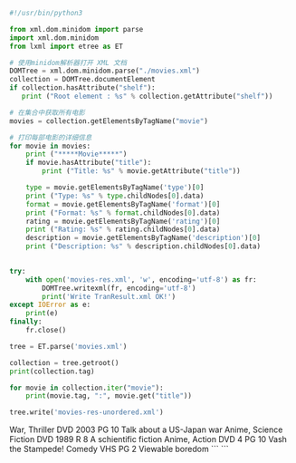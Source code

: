 ```python
#!/usr/bin/python3

from xml.dom.minidom import parse
import xml.dom.minidom
from lxml import etree as ET

# 使用minidom解析器打开 XML 文档
DOMTree = xml.dom.minidom.parse("./movies.xml")
collection = DOMTree.documentElement
if collection.hasAttribute("shelf"):
   print ("Root element : %s" % collection.getAttribute("shelf"))

# 在集合中获取所有电影
movies = collection.getElementsByTagName("movie")

# 打印每部电影的详细信息
for movie in movies:
    print ("*****Movie*****")
    if movie.hasAttribute("title"):
        print ("Title: %s" % movie.getAttribute("title"))

    type = movie.getElementsByTagName('type')[0]
    print ("Type: %s" % type.childNodes[0].data)
    format = movie.getElementsByTagName('format')[0]
    print ("Format: %s" % format.childNodes[0].data)
    rating = movie.getElementsByTagName('rating')[0]
    print ("Rating: %s" % rating.childNodes[0].data)
    description = movie.getElementsByTagName('description')[0]
    print ("Description: %s" % description.childNodes[0].data)
   

try:
    with open('movies-res.xml', 'w', encoding='utf-8') as fr:
        DOMTree.writexml(fr, encoding='utf-8')
        print('Write TranResult.xml OK!')
except IOError as e:
    print(e)
finally:
    fr.close()

tree = ET.parse('movies.xml')

collection = tree.getroot()
print(collection.tag)

for movie in collection.iter("movie"):
    print(movie.tag, ":", movie.get("title"))

tree.write('movies-res-unordered.xml')

```
<collection shelf="New Arrivals">
<movie title="Enemy Behind" name="Enemy Behind" type="1" Action="a">
   <type>War, Thriller</type>
   <format>DVD</format>
   <year>2003</year>
   <rating>PG</rating>
   <stars>10</stars>
   <description>Talk about a US-Japan war</description>
</movie>
<movie title="Transformers" name="Transformers" type="2" Action="b">
   <type>Anime, Science Fiction</type>
   <format>DVD</format>
   <year>1989</year>
   <rating>R</rating>
   <stars>8</stars>
   <description>A schientific fiction</description>
</movie>
<movie title="Trigun" name="Trigun" type="3" Action="c">
   <type>Anime, Action</type>
   <format>DVD</format>
   <episodes>4</episodes>
   <rating>PG</rating>
   <stars>10</stars>
   <description>Vash the Stampede!</description>
</movie>
<movie title="Ishtar" name="Ishtar" type="4" Action="d">
   <type>Comedy</type>
   <format>VHS</format>
   <rating>PG</rating>
   <stars>2</stars>
   <description>Viewable boredom</description>
</movie>
</collection>
```
```
